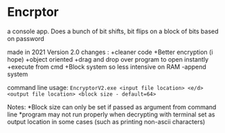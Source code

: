 # Encrptor
a console app. Does a bunch of bit shifts, bit flips on a block of bits based on password

made in 2021
Version 2.0 changes :
     +cleaner code
     +Better encryption (i hope)
     +object oriented
     +drag and drop over program to open instantly
     +execute from cmd
     +Block system so less intensive on RAM
     -append system

command line usage:
    ```
    EncryptorV2.exe <input file location> <e/d> <output file location> <block size - default=64>
    ```

Notes:
*Block size can only be set if passed as argument from command line
*program may not run properly when decrypting with terminal set as output location in some cases
       (such as printing non-ascii characters)